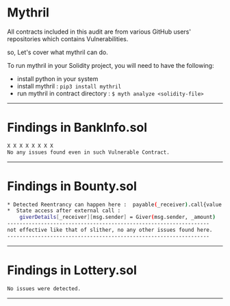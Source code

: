 # Mythril
All contracts included in this audit are from various GitHub users' repositories which contains Vulnerabilities.

so, Let's cover what mythril can do.

To run mythril in your Solidity project, you will need to have the following: 
- install python in your system 
- install mythril : `pip3 install mythril`
- run mythril in contract directory : `$ myth analyze <solidity-file>`

---------------------------------------------------------------------------------------
# Findings in BankInfo.sol
```bash 
X X X X X X X X 
No any issues found even in such Vulnerable Contract. 
```
---------------------------------------------------------------------------------------
# Findings in Bounty.sol
```bash 
* Detected Reentrancy can happen here :  payable(_receiver).call{value: _amount}("")
*  State access after external call : 
    giverDetails[_receiver][msg.sender] = Giver(msg.sender, _amount)
------------------------------------------------------------------
not effective like that of slither, no any other issues found here.
------------------------------------------------------------------
```
---------------------------------------------------------------------------------------
# Findings in Lottery.sol
```bash 
No issues were detected.
```
------------------------------------------------------------------------------------------
